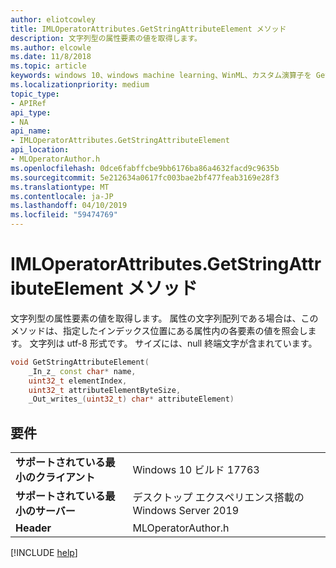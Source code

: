 ```yaml
---
author: eliotcowley
title: IMLOperatorAttributes.GetStringAttributeElement メソッド
description: 文字列型の属性要素の値を取得します。
ms.author: elcowle
ms.date: 11/8/2018
ms.topic: article
keywords: windows 10、windows machine learning、WinML、カスタム演算子を GetStringAttributeElement
ms.localizationpriority: medium
topic_type:
- APIRef
api_type:
- NA
api_name:
- IMLOperatorAttributes.GetStringAttributeElement
api_location:
- MLOperatorAuthor.h
ms.openlocfilehash: 0dce6fabffcbe9bb6176ba86a4632facd9c9635b
ms.sourcegitcommit: 5e212634a0617fc003bae2bf477feab3169e28f3
ms.translationtype: MT
ms.contentlocale: ja-JP
ms.lasthandoff: 04/10/2019
ms.locfileid: "59474769"
---
```

# <a name="imloperatorattributesgetstringattributeelement-method"></a>IMLOperatorAttributes.GetStringAttributeElement メソッド

文字列型の属性要素の値を取得します。 属性の文字列配列である場合は、このメソッドは、指定したインデックス位置にある属性内の各要素の値を照会します。 文字列は utf-8 形式です。 サイズには、null 終端文字が含まれています。

```cpp
void GetStringAttributeElement(
    _In_z_ const char* name,
    uint32_t elementIndex,
    uint32_t attributeElementByteSize,
    _Out_writes_(uint32_t) char* attributeElement)
```

## <a name="requirements"></a>要件

| | |
|-|-|
| **サポートされている最小のクライアント** | Windows 10 ビルド 17763 |
| **サポートされている最小のサーバー** | デスクトップ エクスペリエンス搭載の Windows Server 2019 |
| **Header** | MLOperatorAuthor.h |

[!INCLUDE [help](../includes/get-help.md)]
